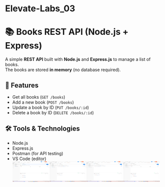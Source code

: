# Elevate-Labs_03
# 📚 Books REST API (Node.js + Express)

A simple **REST API** built with **Node.js** and **Express.js** to manage a list of books.  
The books are stored **in memory** (no database required).
## 🚀 Features
- Get all books (`GET /books`)
- Add a new book (`POST /books`)
- Update a book by ID (`PUT /books/:id`)
- Delete a book by ID (`DELETE /books/:id`)
## 🛠 Tools & Technologies
- Node.js
- Express.js
- Postman (for API testing)
- VS Code (editor)
![Image Alt](https://github.com/TapasRanjanMahanta/Elevate-Labs_03/blob/main/rest%20api.jpg?raw=true)
